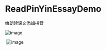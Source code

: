 # ReadPinYinEssayDemo
给朗读课文添加拼音

 ![image](https://github.com/xiayuanquan/ReadPinYinEssayDemo/blob/master/ReadPinYinEssayDemo/screenshot/screenshot1.png)
 
 
  ![image](https://github.com/xiayuanquan/ReadPinYinEssayDemo/blob/master/ReadPinYinEssayDemo/screenshot/screenshot2.png)
